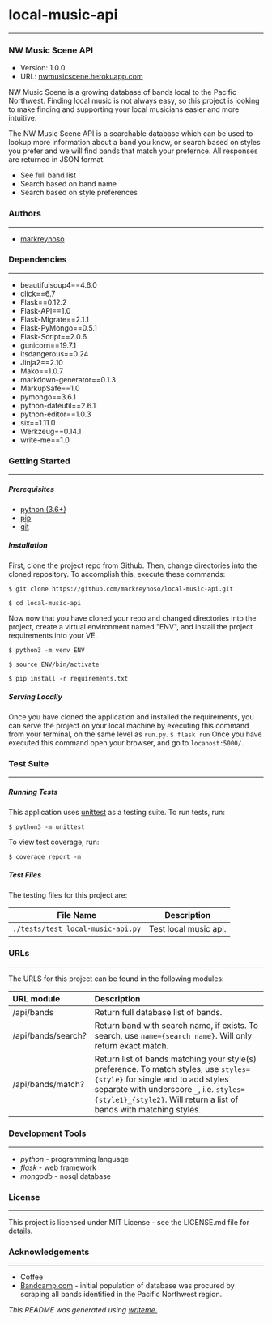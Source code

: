 # local-music-api
---
### NW Music Scene API
* Version: 1.0.0
* URL: [nwmusicscene.herokuapp.com](https://www.nwmusicscene.herokuapp.com)

NW Music Scene is a growing database of bands local to the Pacific Northwest. Finding local music is not always easy, so this project is looking to make finding and supporting your local musicians easier and more intuitive. 

The NW Music Scene API is a searchable database which can be used to lookup more information about a band you know, or search based on styles you prefer and we will find bands that match your prefernce. All responses are returned in JSON format.
* See full band list
* Search based on band name
* Search based on style preferences

### Authors
---
* [markreynoso](https://github.com/markreynoso/local-music-api)

### Dependencies
---
* beautifulsoup4==4.6.0
* click==6.7
* Flask==0.12.2
* Flask-API==1.0
* Flask-Migrate==2.1.1
* Flask-PyMongo==0.5.1
* Flask-Script==2.0.6
* gunicorn==19.7.1
* itsdangerous==0.24
* Jinja2==2.10
* Mako==1.0.7
* markdown-generator==0.1.3
* MarkupSafe==1.0
* pymongo==3.6.1
* python-dateutil==2.6.1
* python-editor==1.0.3
* six==1.11.0
* Werkzeug==0.14.1
* write-me==1.0

### Getting Started
---
##### *Prerequisites*
* [python (3.6+)](https://www.python.org/downloads/)
* [pip](https://pip.pypa.io/en/stable/)
* [git](https://git-scm.com/)

##### *Installation*
First, clone the project repo from Github. Then, change directories into the cloned repository. To accomplish this, execute these commands:

`$ git clone https://github.com/markreynoso/local-music-api.git`

`$ cd local-music-api`

Now now that you have cloned your repo and changed directories into the project, create a virtual environment named "ENV", and install the project requirements into your VE.

`$ python3 -m venv ENV`

`$ source ENV/bin/activate`

`$ pip install -r requirements.txt`
##### *Serving Locally*
Once you have cloned the application and installed the requirements, you can serve the project on your local machine by executing this command from your terminal, on the same level as `run.py`.
`$ flask run`
Once you have executed this command open your browser, and go to `locahost:5000/`.
### Test Suite
---
##### *Running Tests*
This application uses [unittest](https://docs.python.org/3/library/unittest.html) as a testing suite. To run tests, run:

``$ python3 -m unittest``

To view test coverage, run:

``$ coverage report -m``
##### *Test Files*
The testing files for this project are:

| File Name | Description |
|:---:|:---:|
| `./tests/test_local-music-api.py` | Test local music api. |

### URLs
---
The URLS for this project can be found in the following modules:

| URL module | Description |
|:---|:---|
| /api/bands | Return full database list of bands. |
| /api/bands/search? | Return band with search name, if exists. To search, use `name={search name}`. Will only return exact match. |
| /api/bands/match? | Return list of bands matching your style(s) preference. To match styles, use `styles={style}` for single and to add styles separate with underscore `_`, i.e. `styles={style1}_{style2}`. Will return a list of bands with matching styles. |

### Development Tools
---
* *python* - programming language
* *flask* - web framework
* *mongodb* - nosql database

### License
---
This project is licensed under MIT License - see the LICENSE.md file for details.
### Acknowledgements
---
* Coffee
* [Bandcamp.com](https://www.bandcamp.com) - initial population of database was procured by scraping all bands identified in the Pacific Northwest region. 

*This README was generated using [writeme.](https://github.com/chelseadole/write-me)*
